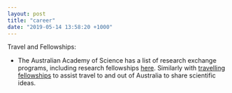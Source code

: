 ```yaml
---
layout: post
title: "career"
date: "2019-05-14 13:58:20 +1000"
---
```


Travel and Fellowships:
* The Australian Academy of Science has a list of research exchange programs, including research fellowships [here](https://www.science.org.au/opportunities/travel/grants-and-exchange). Similarly with [travelling fellowships](https://www.science.org.au/opportunities/travel/travelling-fellowships) to assist travel to and out of Australia to share scientific ideas.
